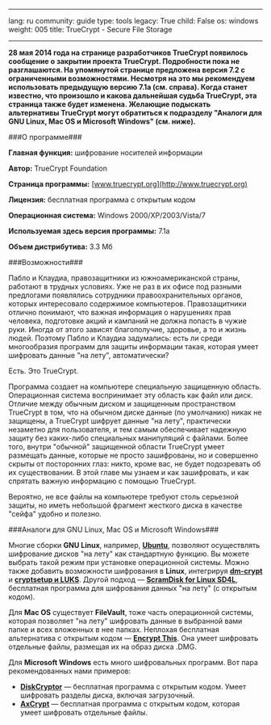 

---

lang: ru
community: guide
type: tools
legacy: True
child: False
os: windows
weight: 005
title: TrueCrypt - Secure File Storage

---

**28 мая 2014 года на странице разработчиков TrueCrypt появилось сообщение о закрытии проекта TrueCrypt. Подробности пока не разглашаются. На упомянутой странице предложена версия 7.2 с ограниченными возможностями. Несмотря на это мы рекомендуем использовать предыдущую версию 7.1a (см. справа). Когда станет известно, что произошло и какова дальнейшая судьба TrueCrypt, эта страница также будет изменена. Желающие подыскать альтернативы TrueCrypt могут обратиться к подразделу "Аналоги для GNU Linux, Mac OS и Microsoft Windows" (см. ниже).**

###О программе###

**Главная функция:** шифрование носителей информации

**Автор:** TrueCrypt Foundation

**Страница программы:** [www.truecrypt.org](http://www.truecrypt.org)

**Лицензия:** бесплатная программа с открытым кодом

**Операционная система:** Windows 2000/XP/2003/Vista/7

**Используемая здесь версия программы:** 7.1a

**Объем дистрибутива:** 3.3 Мб 

###Возможности###

Пабло и Клаудиа, правозащитники из южноамериканской страны, работают в
трудных условиях. Уже не раз в их офисе под разными предлогами
появлялись сотрудники правоохранительных органов, которых интересовало
содержимое компьютеров. Правозащитники отлично понимают, что важная
информация о нарушениях прав человека, подготовке акций и кампаний не
должна попасть в чужие руки. Иногда от этого зависят благополучие,
здоровье, а то и жизнь людей. Поэтому Пабло и Клаудиа задумались: есть
ли среди многообразия программ для защиты информации такая, которая
умеет шифровать данные &quot;на лету&quot;, автоматически?

Есть. Это TrueCrypt.

Программа создает на компьютере специальную защищенную область.
Операционная система воспринимает эту область как файл или диск.
Отличие между обычным диском и защищенным пространством TrueCrypt в том, что на обычном диске данные (по умолчанию) никак не защищены, а TrueCrypt
шифрует данные &quot;на лету&quot;, практически незаметно для пользователя, и тем самым обеспечивает надежную защиту без каких-либо специальных манипуляций с файлами. Более того, внутри &quot;обычной&quot; защищенной области TrueCrypt умеет размещать данные, которые не просто зашифрованы, но и совершенно скрыты от посторонних глаз: никто, кроме вас, не будет подозревать об их существовании. В этой главе мы узнаем и как зашифровать, и как спрятать важную информацию с помощью TrueCrypt.

Вероятно, не все файлы на компьютере требуют столь серьезной защиты, но
иметь небольшой фрагмент жесткого диска в качестве &quot;сейфа&quot; удобно и полезно.

###Аналоги для GNU Linux, Mac OS и Microsoft Windows###
 
Многие сборки **GNU Linux**, например, [**Ubuntu**](http://www.ubuntu.com/), позволяют осуществлять шифрование дисков &quot;на лету&quot; как стандартную функцию. Вы можете выбрать такой режим при установке операционной системы. Можно также добавить возможности шифрования в **Linux**, интегрируя [**dm-crypt**](http://www.saout.de/misc/dm-crypt/) и [**cryptsetup и LUKS**](http://code.google.com/p/cryptsetup/). Другой подход — [**ScramDisk for Linux SD4L**](http://sd4l.sourceforge.net/), бесплатная программа для шифрования данных &quot;на лету&quot; (с открытым кодом).

Для **Mac OS** существует **FileVault**, тоже часть операционной системы, которая позволяет &quot;на лету&quot; шифровать данные в выбранной вами папке и всех вложенных в нее папках. Неплохая бесплатная альтернатива с открытым кодом — [**Encrypt This**](http://www.nathansheldon.com/files/). Она умеет шифровать отдельные файлы, размещая их на образ диска .DMG.

Для **Microsoft Windows** есть много шифровальных программ. Вот пара рекомендованных нами примеров:

* [**DiskCryptor**](https://diskcryptor.net/wiki/Main_Page) — бесплатная программа с открытым кодом. Умеет шифровать разделы диска, включая загрузочный.
* [**AxCrypt**](http://www.axantum.com/AxCrypt/) — бесплатная программа с открытым кодом, которая умеет шифровать отдельные файлы.


